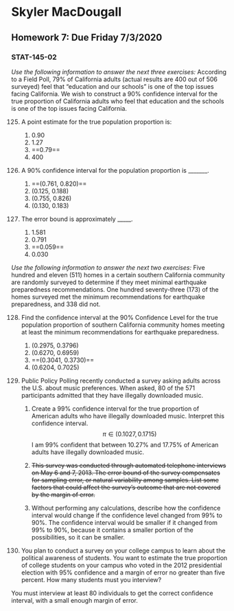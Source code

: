# 	Skyler MacDougall

## Homework 7: Due Friday 7/3/2020

### STAT-145-02

*Use the following information to answer the next three exercises:* According to a Field Poll, 79% of California adults (actual results are 400 out of 506 surveyed) feel that “education and our schools” is one  of the top issues facing California. We wish to construct a 90%  confidence interval for the true proportion of California adults who  feel that education and the schools is one of the top issues facing  California.

125. A point estimate for the true population proportion is:
     1. 0.90
     2. 1.27
     3. ==0.79==
     4. 400

126. A 90% confidence interval for the population proportion is _______.
     1. ==(0.761, 0.820)==
     2. (0.125, 0.188)
     3. (0.755, 0.826)
     4. (0.130, 0.183)

127. The error bound is approximately _____.
     1. 1.581
     2. 0.791
     3. ==0.059==
     4. 0.030

*Use the following information to answer the next two exercises:* Five hundred and eleven (511) homes in a certain southern California  community are randomly surveyed to determine if they meet minimal  earthquake preparedness recommendations. One hundred seventy-three (173) of the homes surveyed met the minimum recommendations for earthquake  preparedness, and 338 did not.

128. Find the confidence interval at the 90% Confidence  Level for the true population proportion of southern California  community homes meeting at least the minimum recommendations for  earthquake preparedness.
     1. (0.2975, 0.3796)
     2. (0.6270, 0.6959)
     3. ==(0.3041, 0.3730)==
     4. (0.6204, 0.7025)

132. Public Policy Polling recently conducted a survey  asking adults across the U.S. about music preferences. When asked, 80 of the 571 participants admitted that they have illegally downloaded  music.
     1. Create a 99% confidence interval for the true proportion of American adults who have illegally downloaded music. Interpret this confidence interval.
         $$
         \pi\in(0.1027,0.1715)
         $$
         I am 99% confident that between 10.27% and 17.75% of American adults have illegally downloaded music.
     
     2. ~~This survey was conducted through automated telephone interviews on  May 6 and 7, 2013. The error bound of the survey compensates for  sampling error, or natural variability among samples. List some factors  that could affect the survey’s outcome that are not covered by the  margin of error.~~
     
     3. Without performing any calculations, describe how the confidence  interval would change if the confidence level changed from 99% to 90%. 
         The confidence interval would be smaller if it changed from 99% to 90%, because it contains a smaller portion of the possibilities, so it can be smaller.
133. You plan to conduct a survey on your college campus to learn about the  political awareness of students. You want to estimate the true  proportion of college students on your campus who voted in the 2012  presidential election with 95% confidence and a margin of error no  greater than five percent. How many students must you interview?

You must interview at least 80 individuals to get the correct confidence interval, with a small enough margin of error.